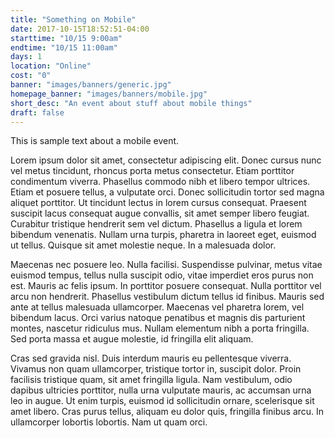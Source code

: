 ```yaml
---
title: "Something on Mobile"
date: 2017-10-15T18:52:51-04:00
starttime: "10/15 9:00am"
endtime: "10/15 11:00am"
days: 1
location: "Online"
cost: "0"
banner: "images/banners/generic.jpg"
homepage_banner: "images/banners/mobile.jpg"
short_desc: "An event about stuff about mobile things"
draft: false
---
```


This is sample text about a mobile event.<!--more-->

Lorem ipsum dolor sit amet, consectetur adipiscing elit. Donec cursus nunc vel metus tincidunt, rhoncus porta metus consectetur. Etiam porttitor condimentum viverra. Phasellus commodo nibh et libero tempor ultrices. Etiam et posuere tellus, a vulputate orci. Donec sollicitudin tortor sed magna aliquet porttitor. Ut tincidunt lectus in lorem cursus consequat. Praesent suscipit lacus consequat augue convallis, sit amet semper libero feugiat. Curabitur tristique hendrerit sem vel dictum. Phasellus a ligula et lorem bibendum venenatis. Nullam urna turpis, pharetra in laoreet eget, euismod ut tellus. Quisque sit amet molestie neque. In a malesuada dolor.

Maecenas nec posuere leo. Nulla facilisi. Suspendisse pulvinar, metus vitae euismod tempus, tellus nulla suscipit odio, vitae imperdiet eros purus non est. Mauris ac felis ipsum. In porttitor posuere consequat. Nulla porttitor vel arcu non hendrerit. Phasellus vestibulum dictum tellus id finibus. Mauris sed ante at tellus malesuada ullamcorper. Maecenas vel pharetra lorem, vel bibendum lacus. Orci varius natoque penatibus et magnis dis parturient montes, nascetur ridiculus mus. Nullam elementum nibh a porta fringilla. Sed porta massa et augue molestie, id fringilla elit aliquam.

Cras sed gravida nisl. Duis interdum mauris eu pellentesque viverra. Vivamus non quam ullamcorper, tristique tortor in, suscipit dolor. Proin facilisis tristique quam, sit amet fringilla ligula. Nam vestibulum, odio dapibus ultricies porttitor, nulla urna vulputate mauris, ac accumsan urna leo in augue. Ut enim turpis, euismod id sollicitudin ornare, scelerisque sit amet libero. Cras purus tellus, aliquam eu dolor quis, fringilla finibus arcu. In ullamcorper lobortis lobortis. Nam ut quam orci.